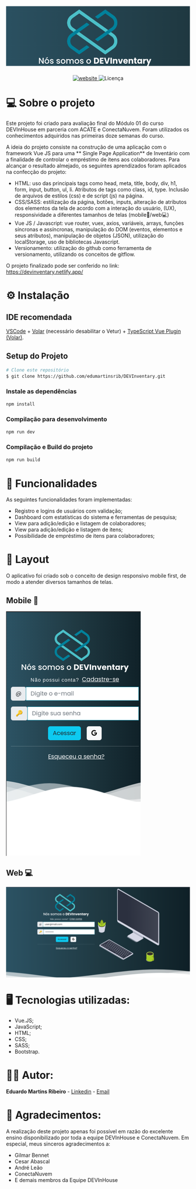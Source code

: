 <h1 align="center">
    <img alt="DEVInventary" title="#Projeto02DEVinhouse" src="./src/assets/readme/logo.png" />
</h1>

<p align="center">
  <a href="https://devinventary.netlify.app">
    <img alt="website" src="https://img.shields.io/website?up_message=online&url=https%3A%2F%2Fdevinventary.netlify.app%2F">
  </a>
 <img alt="Licença" src="https://img.shields.io/badge/license-MIT-brightgreen">

</p>

# 💻 Sobre o projeto
<p align="left">Este projeto foi criado para avaliação final do Módulo 01 do curso DEVInHouse em parceria com ACATE e ConectaNuvem. Foram utilizados os conhecimentos adquiridos nas primeiras doze semanas do curso. 

A ideia do projeto consiste na construção de uma aplicação com o framework Vue JS para uma ** Single Page Application** de Inventário com a finalidade de controlar o empréstimo de itens aos colaboradores. Para alcançar o resultado almejado, os seguintes aprendizados foram aplicados na confecção do projeto:

- HTML: uso das principais tags como head, meta, title, body, div, h1, form, input, button, ul, li. Atributos de tags como class, id, type. Inclusão de arquivos de estilos (css) e de script (js) na página.
- CSS/SASS: estilização da página, botões, inputs, alteração de atributos dos elementos da tela de acordo com a interação do usuário, (UX), responsividade a diferentes tamanhos de telas (mobile📱/web💻)
- Vue JS / Javascript: vue router, vuex, axios, variáveis, arrays, funções síncronas e assíncronas, manipulação do DOM (eventos, elementos e seus atributos), manipulação de objetos (JSON), utilização do localStorage, uso de bibliotecas Javascript.
- Versionamento: utilização do github como ferramenta de versionamento, utilizando os conceitos de gitflow.

O projeto finalizado pode ser conferido no link: <a href>https://devinventary.netlify.app/
</p>


# ⚙️ Instalação


## IDE recomendada

[VSCode](https://code.visualstudio.com/) + [Volar](https://marketplace.visualstudio.com/items?itemName=johnsoncodehk.volar) (necessário desabilitar o Vetur) + [TypeScript Vue Plugin (Volar)](https://marketplace.visualstudio.com/items?itemName=johnsoncodehk.vscode-typescript-vue-plugin).

## Setup do Projeto
```bash
# Clone este repositório
$ git clone https://github.com/edumartinsrib/DEVInventary.git
```
### Instale as dependências
```sh
npm install
```
### Compilação para desenvolvimento
```sh
npm run dev
```
### Compilação e Build do projeto
```sh
npm run build
```


# 📝 Funcionalidades

As seguintes funcionalidades foram implementadas:

- Registro e logins de usuários com validação;
- Dashboard com estatísticas do sistema e ferramentas de pesquisa;
- View para adição/edição e listagem de colaboradores;
- View para adição/edição e listagem de itens;
- Possibilidade de empréstimo de itens para colaboradores;

# 🎨 Layout

<p> O aplicativo foi criado sob o conceito de design responsivo mobile first, de modo a atender diversos tamanhos de telas.</p>

## Mobile 📱
<p align="left">
  <img alt="home-mobile" title="#home-mobile" src="./src/assets/readme/mobile-logon.png" heigth="250px" >
</p>

## Web 💻

<p align="left">
  <img alt="home-web" title="#home-web" src="./src/assets/readme/web-login.png" width="900px">
</p>


# 🖥️ Tecnologias utilizadas:
- Vue.JS;
- JavaScript;
- HTML;
- CSS;
- SASS;
- Bootstrap.


# 🧑‍💻 Autor:

**Eduardo Martins Ribeiro** - [Linkedin](https://www.linkedin.com/in/edumrib/ "Eduardo Martins Ribeiro") - [Email](mailto:edumartinsrib@live.com?subject=ola "Olá!")


# 🤝 Agradecimentos:

A realização deste projeto apenas foi possível em razão do excelente ensino disponibilizado por toda a equipe DEVInHouse e ConectaNuvem. Em especial, meus sinceros agradecimentos a:

- Gilmar Bennet
- Cesar Abascal
- André Leão
- ConectaNuvem
- E demais membros da Equipe DEVInHouse
